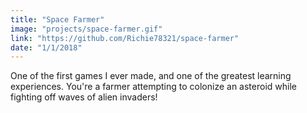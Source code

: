 ```yaml
---
title: "Space Farmer"
image: "projects/space-farmer.gif"
link: "https://github.com/Richie78321/space-farmer"
date: "1/1/2018"
---
```


One of the first games I ever made, and one of the greatest learning experiences. You're a farmer attempting to colonize an asteroid while fighting off waves of alien invaders!
